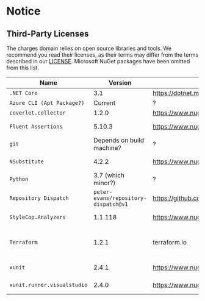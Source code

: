 # Notice

## Third-Party Licenses

The charges domain relies on open source libraries and tools.
We recommend you read their licenses, as their terms may differ from the terms described in our [LICENSE](LICENSE).
Microsoft NuGet packages have been omitted from this list.

| Name | Version | Url | License |
| -- | -- | -- | -- |
| `.NET Core` | 3.1 | https://dotnet.microsoft.com/download/dotnet/3.1 | MIT |
| `Azure CLI (Apt Package?)` | Current | ? | ? |
| `coverlet.collector` | 1.2.0 | https://www.nuget.org/packages/coverlet.collector/1.2.0 | MIT |
| `Fluent Assertions` | 5.10.3 | https://www.nuget.org/packages/FluentAssertions/5.10.3/ | Apache-2.0 |
| `git` | Depends on build machine? | ? | ? |
| `NSubstitute` | 4.2.2 | https://www.nuget.org/packages/NSubstitute/4.2.2 | BSD-3-Clause |
| `Python` | 3.7 (which minor?) | ? | ? |
| `Repository Dispatch` | `peter-evans/repository-dispatch@v1` | https://github.com/peter-evans/repository-dispatch | MIT |
| `StyleCop.Analyzers` | 1.1.118 | https://www.nuget.org/packages/StyleCop.Analyzers/1.1.118 | Apache-2.0 |
| `Terraform` | 1.2.1 | terraform.io | Mozilla Public License 2.0 |
| `xunit` | 2.4.1 | https://www.nuget.org/packages/xunit/2.4.1 | [xunit license](https://raw.githubusercontent.com/xunit/xunit/master/license.txt) |
| `xunit.runner.visualstudio` | 2.4.0 | https://www.nuget.org/packages/xunit.runner.visualstudio/2.4.0 | [xunit license](https://raw.githubusercontent.com/xunit/xunit/master/license.txt) |
